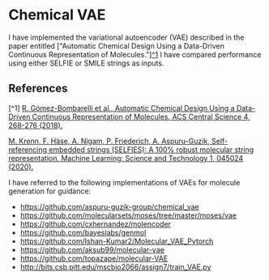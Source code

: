 # Chemical VAE

I have implemented the variational autoencoder (VAE) described in the paper entitled ["Automatic Chemical Design Using a Data-Driven Continuous Representation of Molecules."][^1](https://pubs.acs.org/doi/10.1021/acscentsci.7b00572) I have compared performance using either SELFIE or SMILE strings as inputs.

## References

[^1] [R. Gómez-Bombarelli et al., Automatic Chemical Design Using a Data-Driven Continuous Representation of Molecules. ACS Central Science 4, 268-276 (2018).](https://pubs.acs.org/doi/10.1021/acscentsci.7b00572)

[M. Krenn, F. Häse, A. Nigam, P. Friederich, A. Aspuru-Guzik, Self-referencing embedded strings (SELFIES): A 100% robust molecular string representation. Machine Learning: Science and Technology 1, 045024 (2020).](https://arxiv.org/abs/1905.13741)

I have referred to the following implementations of VAEs for molecule generation for guidance:

+ https://github.com/aspuru-guzik-group/chemical_vae
+ https://github.com/molecularsets/moses/tree/master/moses/vae
+ https://github.com/cxhernandez/molencoder
+ https://github.com/bayeslabs/genmol
+ https://github.com/Ishan-Kumar2/Molecular_VAE_Pytorch
+ https://github.com/aksub99/molecular-vae
+ https://github.com/topazape/molecular-VAE
+ http://bits.csb.pitt.edu/mscbio2066/assign7/train_VAE.py